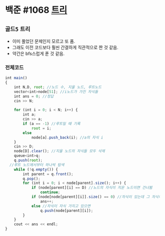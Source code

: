 # 백준 #1068 [트리](https://www.acmicpc.net/problem/1068)
`골드5` `트리`
---
- 이미 풀었던 문제인지 모르고 또 품.
- 그래도 이전 코드보다 훨씬 간결하게 직관적으로 짠 것 같음.
- 약간은 bfs스럽게 푼 것 같음.

### 전체코드
```jsx
int main()
{
	int N,D, root; //노드 수, 지울 노드, 루트노드
	vector<int>node[51]; //i노드가 가진 자식들
	int ans = 0; //정답
	cin >> N;
	
	for (int i = 0; i < N; i++) {
		int a;
		cin >> a;
		if (a == -1) //루트일 때 기록
			root = i;
		else
			node[a].push_back(i); //a의 자식 i
	}
	cin >> D;
	node[D].clear(); //지울 노드의 자식들 모두 삭제
	queue<int>q;
	q.push(root);
  //루트 노드에서부터 하나씩 탐색
	while (!q.empty()) {
		int parent = q.front();
		q.pop();
		for (int i = 0; i < node[parent].size(); i++) {
			if (node[parent][i] == D) //노드의 자식이 지운 노드이면 건너뜀
				continue;
			if (node[node[parent][i]].size() == 0) //자식이 있는데 그 자식이 혼자면
				ans++;
			else //자식이 자식 가지고 있으면
				q.push(node[parent][i]);
		}
	}
	cout << ans << endl;
}
```

